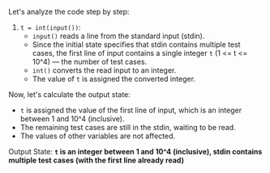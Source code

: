 Let's analyze the code step by step:

1. `t = int(input())`:
	* `input()` reads a line from the standard input (stdin).
	* Since the initial state specifies that stdin contains multiple test cases, the first line of input contains a single integer `t` (1 <= t <= 10^4) — the number of test cases.
	* `int()` converts the read input to an integer.
	* The value of `t` is assigned the converted integer.

Now, let's calculate the output state:

* `t` is assigned the value of the first line of input, which is an integer between 1 and 10^4 (inclusive).
* The remaining test cases are still in the stdin, waiting to be read.
* The values of other variables are not affected.

Output State: **`t` is an integer between 1 and 10^4 (inclusive), stdin contains multiple test cases (with the first line already read)**